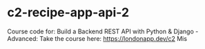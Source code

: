 # c2-recipe-app-api-2
Course code for: Build a Backend REST API with Python &amp; Django - Advanced: Take the course here: https://londonapp.dev/c2
Mis
